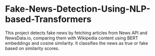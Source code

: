 # Fake-News-Detection-Using-NLP-based-Transformers
This project detects fake news by fetching articles from News API and NewsData.io, comparing them with Wikipedia content using BERT embeddings and cosine similarity. It classifies the news as true or fake based on similarity scores.

